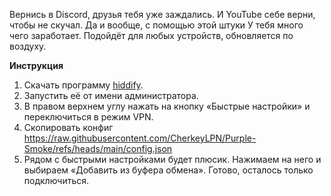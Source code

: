 Вернись в Discord, друзья тебя уже заждались. И YouTube себе верни, чтобы не скучал. Да и вообще, с помощью этой штуки У тебя много чего заработает. Подойдёт для любых устройств, обновляется по воздуху.

**Инструкция**

1) Скачать программу [hiddify](https://hiddify.com/).
2) Запустить её от имени администратора.
3) В правом верхнем углу нажать на кнопку «Быстрые настройки» и переключиться в режим VPN.
4) Скопировать конфиг https://raw.githubusercontent.com/CherkeyLPN/Purple-Smoke/refs/heads/main/config.json
5) Рядом с быстрыми настройками будет плюсик. Нажимаем на него и выбираем «Добавить из буфера обмена». Готово, осталось только подключиться.
